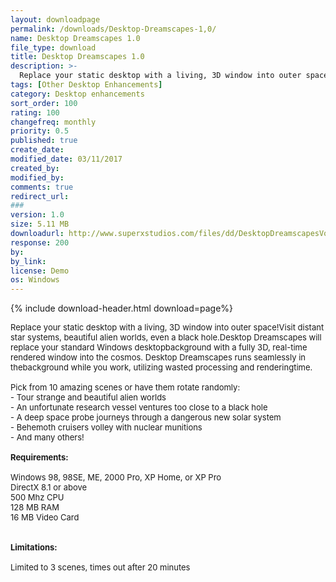 ```yaml
---
layout: downloadpage
permalink: /downloads/Desktop-Dreamscapes-1,0/
name: Desktop Dreamscapes 1.0
file_type: download
title: Desktop Dreamscapes 1.0
description: >-
  Replace your static desktop with a living, 3D window into outer space!
tags: [Other Desktop Enhancements]
category: Desktop enhancements
sort_order: 100
rating: 100
changefreq: monthly
priority: 0.5
published: true
create_date: 
modified_date: 03/11/2017
created_by: 
modified_by: 
comments: true
redirect_url: 
### 
version: 1.0
size: 5.11 MB
downloadurl: http://www.superxstudios.com/files/dd/DesktopDreamscapesVol1.exe
response: 200
by: 
by_link: 
license: Demo
os: Windows
---
```


{% include download-header.html download=page%}

<p style="fix-download-text !important">
<p><font size="2">Replace your static desktop with a living, 3D window into outer space!Visit distant star systems, beautiful alien worlds, even a black hole.Desktop Dreamscapes will replace your standard Windows desktopbackground with a fully 3D, real-time rendered window into the cosmos. Desktop Dreamscapes runs seamlessly in thebackground while you work, utilizing wasted processing and renderingtime. <br />
<br />
Pick from 10 amazing scenes or have them rotate randomly:<br />
- Tour strange and beautiful alien worlds <br />
- An unfortunate research vessel ventures too close to a black hole <br />
- A deep space probe journeys through a dangerous new solar system <br />
- Behemoth cruisers volley with nuclear munitions <br />
- And many others! <br />
<br />
<span><strong>Requirements:</strong></span><br />
<br />
Windows 98, 98SE, ME, 2000 Pro, XP Home, or XP Pro<br />
DirectX 8.1 or above<br />
500 Mhz CPU<br />
128 MB RAM<br />
16 MB Video Card<br />
<br />
<br />
<span><strong>Limitations:</strong></span><br />
<br />
Limited to 3 scenes, times out after 20 minutes <br />
</font></p></p>
